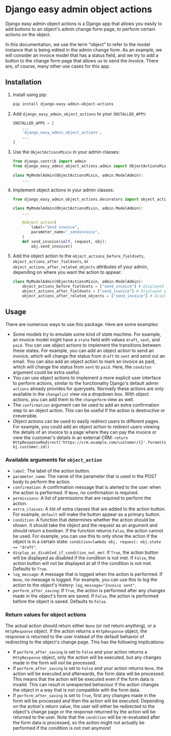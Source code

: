 # Django easy admin object actions

Django easy admin object actions is a Django app that allows you easily to add buttons to an object's admin change form page, to perform certain actions on the object.

In this documentation, we use the term "object" to refer to the model instance that is being edited in the admin change form.
As an example, we will consider an invoice model that has a status field, and we try to add a button to the change form page that allows us to send the invoice. There are, of course, many other use cases for this app.

## Installation
1. Install using pip:
    ```bash
    pip install django-easy-admin-object-actions
    ```
2. Add `django_easy_admin_object_actions` to your `INSTALLED_APPS`:
    ```python
    INSTALLED_APPS = [
        ...
        'django_easy_admin_object_actions',
        ...
    ]
    ```
3. Use the `ObjectActionsMixin` in your admin classes:
    ```python
    from django.contrib import admin
    from django_easy_admin_object_actions.admin import ObjectActionsMixin

    class MyModelAdmin(ObjectActionsMixin, admin.ModelAdmin):
        ...
    ```
4. Implement object actions in your admin classes:
    ```python
    from django_easy_admin_object_actions.decorators import object_action

    class MyModelAdmin(ObjectActionsMixin, admin.ModelAdmin):
        ...

        @object_action(
            label="Send invoice",
            parameter_name="_sendinvoice",
        )
        def send_invoice(self, request, obj):
            obj.send_invoice()
    ```
5. Add the object action to the `object_actions_before_fieldsets`, `object_actions_after_fieldsets`, or `object_actions_after_related_objects` attributes of your admin, depending on where you want the action to appear:
    ```python
    class MyModelAdmin(ObjectActionsMixin, admin.ModelAdmin):
        object_actions_before_fieldsets = ["send_invoice"] # Displayed at the top of the page before the change form's fieldsets
        object_actions_after_fieldsets = ["send_invoice"] # Displayed at the bottom of the page after the change form's fieldsets, but before any inlines (related objects)
        object_actions_after_related_objects = ["send_invoice"] # Displayed at the bottom of the page after the change form's fieldsets and inlines (related objects), right above the submit row
    ```
## Usage

There are numerous ways to use this package. Here are some examples:
- Some models try to emulate some kind of state machine. For example, an invoice model might have a `state` field with values `draft`, `sent`, and `paid`. You can use object actions to implement the transitions between these states. For example, you can add an object action to send an invoice, which will change the status from `draft` to `sent` and send out an email. You can also add an object action to mark an invoice as paid, which will change the status from `sent` to `paid`. Here, the `conditon` argument could be extra useful.
- You can use object actions to implement a more explicit user interface to perform actions, similar to the functionality Django's default admin `actions` already provides for querysets. Normally these actions are only available in the `changelist` view via a dropdown box. With object actions, you can add them to the `changeform` view as well.
- The `confirmation` argument can be used to add an extra confirmation step to an object action. This can be useful if the action is destructive or irreversible.
- Object actions can be used to easily redirect users to different pages. For example, you could add an object action to redirect users viewing the details of an invoice to a page where they can pay the invoice or view the customer's details in an external CRM: `return HttpResponseRedirect('https://crm.example.com/customer/{}'.format(obj.customer.id))`

### Available arguments for `object_action`
- `label`: The label of the action button.
- `parameter_name`: The name of the parameter that is used in the POST body to perform the action.
- `confirmation`: A confirmation message that is alerted to the user when the action is performed. If `None`, no confirmation is required.
- `permissions`: A list of permissions that are required to perform the action.
- `extra_classes`: A list of extra classes that are added to the action button. For example, `default` will make the button appear as a primary button.
- `condition`: A function that determines whether the action should be shown. It should take the object and the request as an argument and should return a boolean. If the function returns `False`, the action cannot be used. For example, you can use this to only show the action if the object is in a certain state: `condition=lambda obj, request: obj.state == "draft"`.
- `display_as_disabled_if_condition_not_met`: If `True`, the action button will be displayed as disabled if the condition is not met. If `False`, the action button will not be displayed at all if the condition is not met. Defaults to `True`.
- `log_message`: A message that is logged when the action is performed. If `None`, no message is logged. For example, you can use this to log the action to the object's history: `log_message="Invoice sent"`. 
- `perform_after_saving`: If `True`, the action is performed after any changes made in the object's form are saved. If `False`, the action is performed before the object is saved. Defaults to `False`.

### Return values for object actions
The actual action should return either `None` (or not return anything), or a `HttpResponse` object. If the action returns a `HttpResponse` object, the response is returned to the user instead of the default behavior of redirecting to the object's change page.
This has the following implications:

- If `perform_after_saving` is set to `False` and your action returns a `HttpResponse` object, only the action will be executed, but any changes made in the form will *not* be processed.
- If `perform_after_saving` is set to `False` and your action returns `None`, the action will be executed and afterwards, the form data will be processed. This means that the action will be executed even if the form data is invalid. This can result in unexpected behaviour if the action changes the object in a way that is not compatible with the form data.
- If `perform_after_saving` is set to `True`, first any changes made in the form will be processed and then the action will be executed. Depending on the action's return value, the user will either be redirected to the object's change page or the response returned by the action will be returned to the user. Note that the `condition` will be re-evaluated after the form data is processed, so the action might not actually be performed if the condition is not met anymore!

